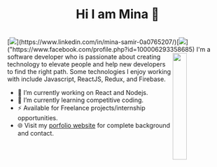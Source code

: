 <h1 align="center">Hi I am Mina 👋</h1>
<br>
 [<img src="https://img.shields.io/badge/linkedin-%230077B5.svg?&style=for-the-badge&logo=linkedin&logoColor=white" />](https://www.linkedin.com/in/mina-samir-0a0765207/)[<img src = "https://img.shields.io/badge/facebook-%231877F2.svg?&style=for-the-badge&logo=facebook&logoColor=white">]("https://www.facebook.com/profile.php?id=100006293358685)

  
  <img src="https://avatars.githubusercontent.com/u/67394030?s=400&u=6ed90c6ca59c6fdd7b29ea6c8bbb110bf9a6d7ea&v=4" align="right" width="25%"/>
  I'm a software developer who is passionate about creating technology to elevate people and help new developers to find the right path. Some technologies I enjoy working with include Javascript, ReactJS, Redux, and Firebase.
  
- 🔭 I’m currently working on React and Nodejs.
- 🌱 I’m currently learning competitive coding.
- ⚡  Available for Freelance projects/internship opportunities.
- 🌐 Visit my [porfolio website](http://mina-portfolio-iota.vercel.app/) for complete background and contact.
